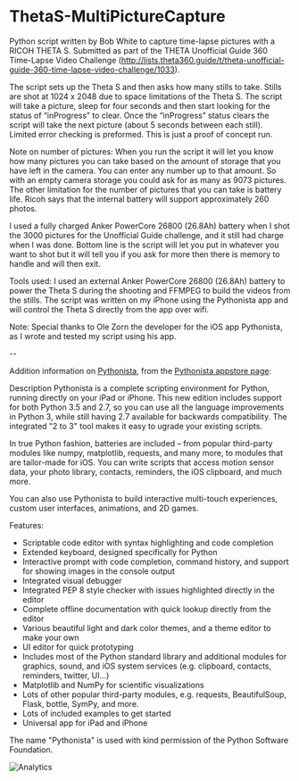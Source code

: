 # ThetaS-MultiPictureCapture

Python script written by Bob White to capture time-lapse pictures with a RICOH THETA S. Submitted as part of the THETA Unofficial Guide 360 Time-Lapse Video Challenge (http://lists.theta360.guide/t/theta-unofficial-guide-360-time-lapse-video-challenge/1033).

The script sets up the Theta S and then asks how many stills to take.  Stills are shot at 1024 x 2048 due to space limitations of the Theta S. The script will take a picture, sleep for four seconds and then start looking for the status of “inProgress” to clear.  Once the “inProgress” status clears the script will take the next picture (about 5 seconds between each still).  Limited error checking is preformed. This is just a proof of concept run.

Note on number of pictures: When you run the script it will let you know how many pictures you can take based on the amount of storage that you have left in the camera. You can enter any number up to that amount. So with an empty camera storage you could ask for as many as 9073 pictures. The other limitation for the number of pictures that you can take is battery life. Ricoh says that the internal battery will support approximately 260 photos. 

I used a fully charged Anker PowerCore 26800 (26.8Ah) battery when I shot the 3000 pictures for the Unofficial Guide challenge, and it still had charge when I was done. Bottom line is the script will let you put in whatever you want to shot but it will tell you if you ask for more then there is memory to handle and will then exit.

Tools used: I used an external Anker PowerCore 26800 (26.8Ah) battery to power the Theta S during the shooting and FFMPEG to build the videos from the stills. The script was written on my iPhone using the Pythonista app and will control the Theta S directly from the app over wifi.

Note: Special thanks to Ole Zorn the developer for the iOS app Pythonista, as I wrote and tested my script using his app.

--

Addition information on <a href="http://omz-software.com/pythonista/">Pythonista</a>, from the <a href="https://itunes.apple.com/us/app/pythonista-3/id1085978097?ls=1&mt=8">Pythonista appstore page</a>:

Description
Pythonista is a complete scripting environment for Python, running directly on your iPad or iPhone. This new edition includes support for both Python 3.5 and 2.7, so you can use all the language improvements in Python 3, while still having 2.7 available for backwards compatibility. The integrated "2 to 3" tool makes it easy to ugrade your existing scripts.

In true Python fashion, batteries are included – from popular third-party modules like numpy, matplotlib, requests, and many more, to modules that are tailor-made for iOS. You can write scripts that access motion sensor data, your photo library, contacts, reminders, the iOS clipboard, and much more.

You can also use Pythonista to build interactive multi-touch experiences, custom user interfaces, animations, and 2D games.

Features:

* Scriptable code editor with syntax highlighting and code completion
* Extended keyboard, designed specifically for Python
* Interactive prompt with code completion, command history, and support for showing images in the console output
* Integrated visual debugger
* Integrated PEP 8 style checker with issues highlighted directly in the editor
* Complete offline documentation with quick lookup directly from the editor
* Various beautiful light and dark color themes, and a theme editor to make your own
* UI editor for quick prototyping
* Includes most of the Python standard library and additional modules for graphics, sound, and iOS system services (e.g. clipboard, contacts, reminders, twitter, UI...)
* Matplotlib and NumPy for scientific visualizations
* Lots of other popular third-party modules, e.g. requests, BeautifulSoup, Flask, bottle, SymPy, and more.
* Lots of included examples to get started
* Universal app for iPad and iPhone

The name "Pythonista" is used with kind permission of the Python Software Foundation.

![Analytics](https://ga-beacon.appspot.com/UA-73311422-5/Theta-MultiPictureCapture)
